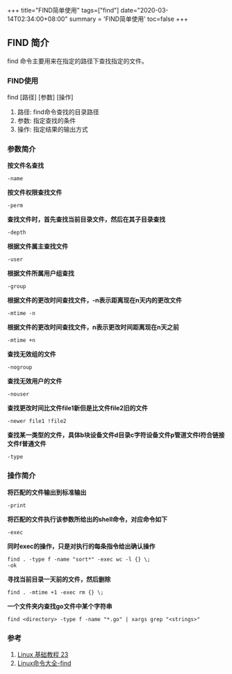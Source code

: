 +++
title="FIND简单使用"
tags=["find"]
date="2020-03-14T02:34:00+08:00"
summary = 'FIND简单使用'
toc=false
+++

FIND 简介
---------

find 命令主要用来在指定的路径下查找指定的文件。

### FIND使用

find \[路径\] \[参数\] \[操作\]

1.	路径: find命令查找的目录路径
2.	参数: 指定查找的条件
3.	操作: 指定结果的输出方式

### 参数简介

**按文件名查找**

```
-name
```

**按文件权限查找文件**

```
-perm
```

**查找文件时，首先查找当前目录文件，然后在其子目录查找**

```
-depth
```

**根据文件属主查找文件**

```
-user
```

**根据文件所属用户组查找**

```
-group
```

**根据文件的更改时间查找文件，-n表示距离现在n天内的更改文件**

```
-mtime -n
```

**根据文件的更改时间查找文件，n表示更改时间距离现在n天之前**

```
-mtime +n
```

**查找无效组的文件**

```
-nogroup
```

**查找无效用户的文件**

```
-nouser
```

**查找更改时间比文件file1新但是比文件file2旧的文件**

```
-newer file1 !file2
```

**查找某一类型的文件，具体b块设备文件d目录c字符设备文件p管道文件l符合链接文件f普通文件**

```
-type
```

### 操作简介

**将匹配的文件输出到标准输出**

```
-print
```

**将匹配的文件执行该参数所给出的shell命令，对应命令如下**

```
-exec
```

**同时exec的操作，只是对执行的每条指令给出确认操作**

```
find . -type f -name "sort*" -exec wc -l {} \;
-ok
```

**寻找当前目录一天前的文件，然后删除**

```
find . -mtime +1 -exec rm {} \;
```

**一个文件夹内查找go文件中某个字符串**

```
find <directory> -type f -name "*.go" | xargs grep "<strings>"
```

### 参考

1.	[Linux 基础教程 23](https://www.jianshu.com/p/680cfbc0b228)
2.	[Linux命令大全-find](http://man.linuxde.net/find)

